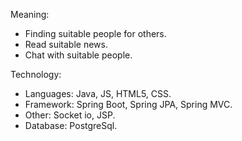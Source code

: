 Meaning: 
  - Finding suitable people for others.
  - Read suitable news.
  - Chat with suitable people.
 
Technology:
  - Languages: Java, JS, HTML5, CSS.
  - Framework: Spring Boot, Spring JPA, Spring MVC.
  - Other: Socket io, JSP.
  - Database: PostgreSql.
  
